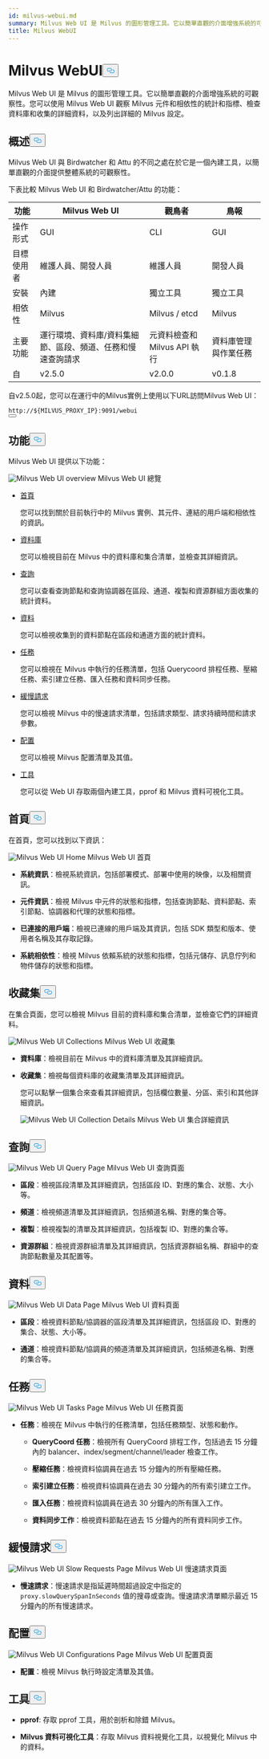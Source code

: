 ```yaml
---
id: milvus-webui.md
summary: Milvus Web UI 是 Milvus 的圖形管理工具。它以簡單直觀的介面增強系統的可觀察性。您可以
title: Milvus WebUI
---
```

<h1 id="Milvus-WebUI" class="common-anchor-header">Milvus WebUI<button data-href="#Milvus-WebUI" class="anchor-icon" translate="no">
      <svg translate="no"
        aria-hidden="true"
        focusable="false"
        height="20"
        version="1.1"
        viewBox="0 0 16 16"
        width="16"
      >
        <path
          fill="#0092E4"
          fill-rule="evenodd"
          d="M4 9h1v1H4c-1.5 0-3-1.69-3-3.5S2.55 3 4 3h4c1.45 0 3 1.69 3 3.5 0 1.41-.91 2.72-2 3.25V8.59c.58-.45 1-1.27 1-2.09C10 5.22 8.98 4 8 4H4c-.98 0-2 1.22-2 2.5S3 9 4 9zm9-3h-1v1h1c1 0 2 1.22 2 2.5S13.98 12 13 12H9c-.98 0-2-1.22-2-2.5 0-.83.42-1.64 1-2.09V6.25c-1.09.53-2 1.84-2 3.25C6 11.31 7.55 13 9 13h4c1.45 0 3-1.69 3-3.5S14.5 6 13 6z"
        ></path>
      </svg>
    </button></h1><p>Milvus Web UI 是 Milvus 的圖形管理工具。它以簡單直觀的介面增強系統的可觀察性。您可以使用 Milvus Web UI 觀察 Milvus 元件和相依性的統計和指標、檢查資料庫和收集的詳細資料，以及列出詳細的 Milvus 設定。</p>
<h2 id="Overview" class="common-anchor-header">概述<button data-href="#Overview" class="anchor-icon" translate="no">
      <svg translate="no"
        aria-hidden="true"
        focusable="false"
        height="20"
        version="1.1"
        viewBox="0 0 16 16"
        width="16"
      >
        <path
          fill="#0092E4"
          fill-rule="evenodd"
          d="M4 9h1v1H4c-1.5 0-3-1.69-3-3.5S2.55 3 4 3h4c1.45 0 3 1.69 3 3.5 0 1.41-.91 2.72-2 3.25V8.59c.58-.45 1-1.27 1-2.09C10 5.22 8.98 4 8 4H4c-.98 0-2 1.22-2 2.5S3 9 4 9zm9-3h-1v1h1c1 0 2 1.22 2 2.5S13.98 12 13 12H9c-.98 0-2-1.22-2-2.5 0-.83.42-1.64 1-2.09V6.25c-1.09.53-2 1.84-2 3.25C6 11.31 7.55 13 9 13h4c1.45 0 3-1.69 3-3.5S14.5 6 13 6z"
        ></path>
      </svg>
    </button></h2><p>Milvus Web UI 與 Birdwatcher 和 Attu 的不同之處在於它是一個內建工具，以簡單直觀的介面提供整體系統的可觀察性。</p>
<p>下表比較 Milvus Web UI 和 Birdwatcher/Attu 的功能：</p>
<table>
<thead>
<tr><th>功能</th><th>Milvus Web UI</th><th>觀鳥者</th><th>鳥報</th></tr>
</thead>
<tbody>
<tr><td>操作形式</td><td>GUI</td><td>CLI</td><td>GUI</td></tr>
<tr><td>目標使用者</td><td>維護人員、開發人員</td><td>維護人員</td><td>開發人員</td></tr>
<tr><td>安裝</td><td>內建</td><td>獨立工具</td><td>獨立工具</td></tr>
<tr><td>相依性</td><td>Milvus</td><td>Milvus / etcd</td><td>Milvus</td></tr>
<tr><td>主要功能</td><td>運行環境、資料庫/資料集細節、區段、頻道、任務和慢速查詢請求</td><td>元資料檢查和 Milvus API 執行</td><td>資料庫管理與作業任務</td></tr>
<tr><td>自</td><td>v2.5.0</td><td>v2.0.0</td><td>v0.1.8</td></tr>
</tbody>
</table>
<p>自v2.5.0起，您可以在運行中的Milvus實例上使用以下URL訪問Milvus Web UI：</p>
<pre><code translate="no">http://<span class="hljs-variable">${MILVUS_PROXY_IP}</span>:9091/webui
<button class="copy-code-btn"></button></code></pre>
<h2 id="Features" class="common-anchor-header">功能<button data-href="#Features" class="anchor-icon" translate="no">
      <svg translate="no"
        aria-hidden="true"
        focusable="false"
        height="20"
        version="1.1"
        viewBox="0 0 16 16"
        width="16"
      >
        <path
          fill="#0092E4"
          fill-rule="evenodd"
          d="M4 9h1v1H4c-1.5 0-3-1.69-3-3.5S2.55 3 4 3h4c1.45 0 3 1.69 3 3.5 0 1.41-.91 2.72-2 3.25V8.59c.58-.45 1-1.27 1-2.09C10 5.22 8.98 4 8 4H4c-.98 0-2 1.22-2 2.5S3 9 4 9zm9-3h-1v1h1c1 0 2 1.22 2 2.5S13.98 12 13 12H9c-.98 0-2-1.22-2-2.5 0-.83.42-1.64 1-2.09V6.25c-1.09.53-2 1.84-2 3.25C6 11.31 7.55 13 9 13h4c1.45 0 3-1.69 3-3.5S14.5 6 13 6z"
        ></path>
      </svg>
    </button></h2><p>Milvus Web UI 提供以下功能：</p>
<p>
  
   <span class="img-wrapper"> <img translate="no" src="/docs/v2.5.x/assets/milvus-webui-overview.png" alt="Milvus Web UI overview" class="doc-image" id="milvus-web-ui-overview" />
   </span> <span class="img-wrapper"> <span>Milvus Web UI 總覽</span> </span></p>
<ul>
<li><p><a href="#Home">首頁</a></p>
<p>您可以找到關於目前執行中的 Milvus 實例、其元件、連結的用戶端和相依性的資訊。</p></li>
<li><p><a href="#Collections">資料庫</a></p>
<p>您可以檢視目前在 Milvus 中的資料庫和集合清單，並檢查其詳細資訊。</p></li>
<li><p><a href="#Query">查詢</a></p>
<p>您可以查看查詢節點和查詢協調器在區段、通道、複製和資源群組方面收集的統計資料。</p></li>
<li><p><a href="#Data">資料</a></p>
<p>您可以檢視收集到的資料節點在區段和通道方面的統計資料。</p></li>
<li><p><a href="#Tasks">任務</a></p>
<p>您可以檢視在 Milvus 中執行的任務清單，包括 Querycoord 排程任務、壓縮任務、索引建立任務、匯入任務和資料同步任務。</p></li>
<li><p><a href="#Slow-requests">緩慢請求</a></p>
<p>您可以檢視 Milvus 中的慢速請求清單，包括請求類型、請求持續時間和請求參數。</p></li>
<li><p><a href="#Configurations">配置</a></p>
<p>您可以檢視 Milvus 配置清單及其值。</p></li>
<li><p><a href="#Tools">工具</a></p>
<p>您可以從 Web UI 存取兩個內建工具，pprof 和 Milvus 資料可視化工具。</p></li>
</ul>
<h2 id="Home" class="common-anchor-header">首頁<button data-href="#Home" class="anchor-icon" translate="no">
      <svg translate="no"
        aria-hidden="true"
        focusable="false"
        height="20"
        version="1.1"
        viewBox="0 0 16 16"
        width="16"
      >
        <path
          fill="#0092E4"
          fill-rule="evenodd"
          d="M4 9h1v1H4c-1.5 0-3-1.69-3-3.5S2.55 3 4 3h4c1.45 0 3 1.69 3 3.5 0 1.41-.91 2.72-2 3.25V8.59c.58-.45 1-1.27 1-2.09C10 5.22 8.98 4 8 4H4c-.98 0-2 1.22-2 2.5S3 9 4 9zm9-3h-1v1h1c1 0 2 1.22 2 2.5S13.98 12 13 12H9c-.98 0-2-1.22-2-2.5 0-.83.42-1.64 1-2.09V6.25c-1.09.53-2 1.84-2 3.25C6 11.31 7.55 13 9 13h4c1.45 0 3-1.69 3-3.5S14.5 6 13 6z"
        ></path>
      </svg>
    </button></h2><p>在首頁，您可以找到以下資訊：</p>
<p>
  
   <span class="img-wrapper"> <img translate="no" src="/docs/v2.5.x/assets/webui-home.png" alt="Milvus Web UI Home" class="doc-image" id="milvus-web-ui-home" />
   </span> <span class="img-wrapper"> <span>Milvus Web UI 首頁</span> </span></p>
<ul>
<li><p><strong>系統資訊</strong>：檢視系統資訊，包括部署模式、部署中使用的映像，以及相關資訊。</p></li>
<li><p><strong>元件資訊</strong>：檢視 Milvus 中元件的狀態和指標，包括查詢節點、資料節點、索引節點、協調器和代理的狀態和指標。</p></li>
<li><p><strong>已連接的用戶端</strong>：檢視已連線的用戶端及其資訊，包括 SDK 類型和版本、使用者名稱及其存取記錄。</p></li>
<li><p><strong>系統相依性</strong>：檢視 Milvus 依賴系統的狀態和指標，包括元儲存、訊息佇列和物件儲存的狀態和指標。</p></li>
</ul>
<h2 id="Collections" class="common-anchor-header">收藏集<button data-href="#Collections" class="anchor-icon" translate="no">
      <svg translate="no"
        aria-hidden="true"
        focusable="false"
        height="20"
        version="1.1"
        viewBox="0 0 16 16"
        width="16"
      >
        <path
          fill="#0092E4"
          fill-rule="evenodd"
          d="M4 9h1v1H4c-1.5 0-3-1.69-3-3.5S2.55 3 4 3h4c1.45 0 3 1.69 3 3.5 0 1.41-.91 2.72-2 3.25V8.59c.58-.45 1-1.27 1-2.09C10 5.22 8.98 4 8 4H4c-.98 0-2 1.22-2 2.5S3 9 4 9zm9-3h-1v1h1c1 0 2 1.22 2 2.5S13.98 12 13 12H9c-.98 0-2-1.22-2-2.5 0-.83.42-1.64 1-2.09V6.25c-1.09.53-2 1.84-2 3.25C6 11.31 7.55 13 9 13h4c1.45 0 3-1.69 3-3.5S14.5 6 13 6z"
        ></path>
      </svg>
    </button></h2><p>在集合頁面，您可以檢視 Milvus 目前的資料庫和集合清單，並檢查它們的詳細資料。</p>
<p>
  
   <span class="img-wrapper"> <img translate="no" src="/docs/v2.5.x/assets/webui-collections.png" alt="Milvus Web UI Collections" class="doc-image" id="milvus-web-ui-collections" />
   </span> <span class="img-wrapper"> <span>Milvus Web UI 收藏集</span> </span></p>
<ul>
<li><p><strong>資料庫</strong>：檢視目前在 Milvus 中的資料庫清單及其詳細資訊。</p></li>
<li><p><strong>收藏集</strong>：檢視每個資料庫的收藏集清單及其詳細資訊。</p>
<p>您可以點擊一個集合來查看其詳細資訊，包括欄位數量、分區、索引和其他詳細資訊。</p>
<p>
  
   <span class="img-wrapper"> <img translate="no" src="/docs/v2.5.x/assets/webui-collection-details.png" alt="Milvus Web UI Collection Details" class="doc-image" id="milvus-web-ui-collection-details" />
   </span> <span class="img-wrapper"> <span>Milvus Web UI 集合詳細資訊</span> </span></p></li>
</ul>
<h2 id="Query" class="common-anchor-header">查詢<button data-href="#Query" class="anchor-icon" translate="no">
      <svg translate="no"
        aria-hidden="true"
        focusable="false"
        height="20"
        version="1.1"
        viewBox="0 0 16 16"
        width="16"
      >
        <path
          fill="#0092E4"
          fill-rule="evenodd"
          d="M4 9h1v1H4c-1.5 0-3-1.69-3-3.5S2.55 3 4 3h4c1.45 0 3 1.69 3 3.5 0 1.41-.91 2.72-2 3.25V8.59c.58-.45 1-1.27 1-2.09C10 5.22 8.98 4 8 4H4c-.98 0-2 1.22-2 2.5S3 9 4 9zm9-3h-1v1h1c1 0 2 1.22 2 2.5S13.98 12 13 12H9c-.98 0-2-1.22-2-2.5 0-.83.42-1.64 1-2.09V6.25c-1.09.53-2 1.84-2 3.25C6 11.31 7.55 13 9 13h4c1.45 0 3-1.69 3-3.5S14.5 6 13 6z"
        ></path>
      </svg>
    </button></h2><p>
  
   <span class="img-wrapper"> <img translate="no" src="/docs/v2.5.x/assets/webui-query.png" alt="Milvus Web UI Query Page" class="doc-image" id="milvus-web-ui-query-page" />
   </span> <span class="img-wrapper"> <span>Milvus Web UI 查詢頁面</span> </span></p>
<ul>
<li><p><strong>區段</strong>：檢視區段清單及其詳細資訊，包括區段 ID、對應的集合、狀態、大小等。</p></li>
<li><p><strong>頻道</strong>：檢視頻道清單及其詳細資訊，包括頻道名稱、對應的集合等。</p></li>
<li><p><strong>複製</strong>：檢視複製的清單及其詳細資訊，包括複製 ID、對應的集合等。</p></li>
<li><p><strong>資源群組</strong>：檢視資源群組清單及其詳細資訊，包括資源群組名稱、群組中的查詢節點數量及其配置等。</p></li>
</ul>
<h2 id="Data" class="common-anchor-header">資料<button data-href="#Data" class="anchor-icon" translate="no">
      <svg translate="no"
        aria-hidden="true"
        focusable="false"
        height="20"
        version="1.1"
        viewBox="0 0 16 16"
        width="16"
      >
        <path
          fill="#0092E4"
          fill-rule="evenodd"
          d="M4 9h1v1H4c-1.5 0-3-1.69-3-3.5S2.55 3 4 3h4c1.45 0 3 1.69 3 3.5 0 1.41-.91 2.72-2 3.25V8.59c.58-.45 1-1.27 1-2.09C10 5.22 8.98 4 8 4H4c-.98 0-2 1.22-2 2.5S3 9 4 9zm9-3h-1v1h1c1 0 2 1.22 2 2.5S13.98 12 13 12H9c-.98 0-2-1.22-2-2.5 0-.83.42-1.64 1-2.09V6.25c-1.09.53-2 1.84-2 3.25C6 11.31 7.55 13 9 13h4c1.45 0 3-1.69 3-3.5S14.5 6 13 6z"
        ></path>
      </svg>
    </button></h2><p>
  
   <span class="img-wrapper"> <img translate="no" src="/docs/v2.5.x/assets/webui-data.png" alt="Milvus Web UI Data Page" class="doc-image" id="milvus-web-ui-data-page" />
   </span> <span class="img-wrapper"> <span>Milvus Web UI 資料頁面</span> </span></p>
<ul>
<li><p><strong>區段</strong>：檢視資料節點/協調器的區段清單及其詳細資訊，包括區段 ID、對應的集合、狀態、大小等。</p></li>
<li><p><strong>通道</strong>：檢視資料節點/協調員的頻道清單及其詳細資訊，包括頻道名稱、對應的集合等。</p></li>
</ul>
<h2 id="Tasks" class="common-anchor-header">任務<button data-href="#Tasks" class="anchor-icon" translate="no">
      <svg translate="no"
        aria-hidden="true"
        focusable="false"
        height="20"
        version="1.1"
        viewBox="0 0 16 16"
        width="16"
      >
        <path
          fill="#0092E4"
          fill-rule="evenodd"
          d="M4 9h1v1H4c-1.5 0-3-1.69-3-3.5S2.55 3 4 3h4c1.45 0 3 1.69 3 3.5 0 1.41-.91 2.72-2 3.25V8.59c.58-.45 1-1.27 1-2.09C10 5.22 8.98 4 8 4H4c-.98 0-2 1.22-2 2.5S3 9 4 9zm9-3h-1v1h1c1 0 2 1.22 2 2.5S13.98 12 13 12H9c-.98 0-2-1.22-2-2.5 0-.83.42-1.64 1-2.09V6.25c-1.09.53-2 1.84-2 3.25C6 11.31 7.55 13 9 13h4c1.45 0 3-1.69 3-3.5S14.5 6 13 6z"
        ></path>
      </svg>
    </button></h2><p>
  
   <span class="img-wrapper"> <img translate="no" src="/docs/v2.5.x/assets/webui-tasks.png" alt="Milvus Web UI Tasks Page" class="doc-image" id="milvus-web-ui-tasks-page" />
   </span> <span class="img-wrapper"> <span>Milvus Web UI 任務頁面</span> </span></p>
<ul>
<li><p><strong>任務</strong>：檢視在 Milvus 中執行的任務清單，包括任務類型、狀態和動作。</p>
<ul>
<li><p><strong>QueryCoord 任務</strong>：檢視所有 QueryCoord 排程工作，包括過去 15 分鐘內的 balancer、index/segment/channel/leader 檢查工作。</p></li>
<li><p><strong>壓縮任務</strong>：檢視資料協調員在過去 15 分鐘內的所有壓縮任務。</p></li>
<li><p><strong>索引建立任務</strong>：檢視資料協調員在過去 30 分鐘內的所有索引建立工作。</p></li>
<li><p><strong>匯入任務</strong>：檢視資料協調員在過去 30 分鐘內的所有匯入工作。</p></li>
<li><p><strong>資料同步工作</strong>：檢視資料節點在過去 15 分鐘內的所有資料同步工作。</p></li>
</ul></li>
</ul>
<h2 id="Slow-requests" class="common-anchor-header">緩慢請求<button data-href="#Slow-requests" class="anchor-icon" translate="no">
      <svg translate="no"
        aria-hidden="true"
        focusable="false"
        height="20"
        version="1.1"
        viewBox="0 0 16 16"
        width="16"
      >
        <path
          fill="#0092E4"
          fill-rule="evenodd"
          d="M4 9h1v1H4c-1.5 0-3-1.69-3-3.5S2.55 3 4 3h4c1.45 0 3 1.69 3 3.5 0 1.41-.91 2.72-2 3.25V8.59c.58-.45 1-1.27 1-2.09C10 5.22 8.98 4 8 4H4c-.98 0-2 1.22-2 2.5S3 9 4 9zm9-3h-1v1h1c1 0 2 1.22 2 2.5S13.98 12 13 12H9c-.98 0-2-1.22-2-2.5 0-.83.42-1.64 1-2.09V6.25c-1.09.53-2 1.84-2 3.25C6 11.31 7.55 13 9 13h4c1.45 0 3-1.69 3-3.5S14.5 6 13 6z"
        ></path>
      </svg>
    </button></h2><p>
  
   <span class="img-wrapper"> <img translate="no" src="/docs/v2.5.x/assets/webui-slow-requests.png" alt="Milvus Web UI Slow Requests Page" class="doc-image" id="milvus-web-ui-slow-requests-page" />
   </span> <span class="img-wrapper"> <span>Milvus Web UI 慢速請求頁面</span> </span></p>
<ul>
<li><strong>慢速請求</strong>：慢速請求是指延遲時間超過設定中指定的<code translate="no">proxy.slowQuerySpanInSeconds</code> 值的搜尋或查詢。慢速請求清單顯示最近 15 分鐘內的所有慢速請求。</li>
</ul>
<h2 id="Configurations" class="common-anchor-header">配置<button data-href="#Configurations" class="anchor-icon" translate="no">
      <svg translate="no"
        aria-hidden="true"
        focusable="false"
        height="20"
        version="1.1"
        viewBox="0 0 16 16"
        width="16"
      >
        <path
          fill="#0092E4"
          fill-rule="evenodd"
          d="M4 9h1v1H4c-1.5 0-3-1.69-3-3.5S2.55 3 4 3h4c1.45 0 3 1.69 3 3.5 0 1.41-.91 2.72-2 3.25V8.59c.58-.45 1-1.27 1-2.09C10 5.22 8.98 4 8 4H4c-.98 0-2 1.22-2 2.5S3 9 4 9zm9-3h-1v1h1c1 0 2 1.22 2 2.5S13.98 12 13 12H9c-.98 0-2-1.22-2-2.5 0-.83.42-1.64 1-2.09V6.25c-1.09.53-2 1.84-2 3.25C6 11.31 7.55 13 9 13h4c1.45 0 3-1.69 3-3.5S14.5 6 13 6z"
        ></path>
      </svg>
    </button></h2><p>
  
   <span class="img-wrapper"> <img translate="no" src="/docs/v2.5.x/assets/webui-configurations.png" alt="Milvus Web UI Configurations Page" class="doc-image" id="milvus-web-ui-configurations-page" />
   </span> <span class="img-wrapper"> <span>Milvus Web UI 配置頁面</span> </span></p>
<ul>
<li><strong>配置</strong>：檢視 Milvus 執行時設定清單及其值。</li>
</ul>
<h2 id="Tools" class="common-anchor-header">工具<button data-href="#Tools" class="anchor-icon" translate="no">
      <svg translate="no"
        aria-hidden="true"
        focusable="false"
        height="20"
        version="1.1"
        viewBox="0 0 16 16"
        width="16"
      >
        <path
          fill="#0092E4"
          fill-rule="evenodd"
          d="M4 9h1v1H4c-1.5 0-3-1.69-3-3.5S2.55 3 4 3h4c1.45 0 3 1.69 3 3.5 0 1.41-.91 2.72-2 3.25V8.59c.58-.45 1-1.27 1-2.09C10 5.22 8.98 4 8 4H4c-.98 0-2 1.22-2 2.5S3 9 4 9zm9-3h-1v1h1c1 0 2 1.22 2 2.5S13.98 12 13 12H9c-.98 0-2-1.22-2-2.5 0-.83.42-1.64 1-2.09V6.25c-1.09.53-2 1.84-2 3.25C6 11.31 7.55 13 9 13h4c1.45 0 3-1.69 3-3.5S14.5 6 13 6z"
        ></path>
      </svg>
    </button></h2><ul>
<li><p><strong>pprof</strong>: 存取 pprof 工具，用於剖析和除錯 Milvus。</p></li>
<li><p><strong>Milvus 資料可視化工具</strong>：存取 Milvus 資料視覺化工具，以視覺化 Milvus 中的資料。</p></li>
</ul>
